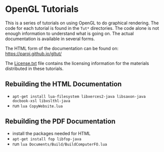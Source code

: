 # OpenGL Tutorials

This is a series of tutorials on using OpenGL to do graphical rendering.
The code for each tutorial is found in the `Tut*` directories. The code
alone is not enough information to understand what is going on. The actual
documentation is available in several forms.

The HTML form of the documentation can be found on: https://paroj.github.io/gltut/

The [License.txt](License.txt) file contains the licensing information for the materials distributed in these tutorials.


## Rebuilding the HTML Documentation

- `apt-get install lua-filesystem libxerces2-java libsaxon-java docbook-xsl libxslthl-java`
- run `lua CopyWebsite.lua`

## Rebuilding the PDF Documentation

- install the packages needed for HTML
- `apt-get install fop libfop-java`
- run `lua Documents/Build/BuildComputerFO.lua`
